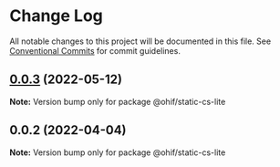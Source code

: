 # Change Log

All notable changes to this project will be documented in this file.
See [Conventional Commits](https://conventionalcommits.org) for commit guidelines.

## [0.0.3](https://github.com/OHIF/static-wado/compare/@ohif/static-cs-lite@0.0.2...@ohif/static-cs-lite@0.0.3) (2022-05-12)

**Note:** Version bump only for package @ohif/static-cs-lite





## 0.0.2 (2022-04-04)

**Note:** Version bump only for package @ohif/static-cs-lite
